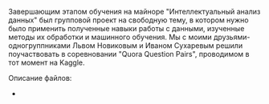 Завершающим этапом обучения на майноре "Интеллектуальный анализ данных" был групповой проект на свободную тему, в котором нужно было применить полученные навыки работы с данными, изученные методы их обработки и машинного обучения. Мы с моими друзьями-одногруппниками Львом Новиковым и Иваном Сухаревым решили поучаствовать в соревновании "Quora Question Pairs", проводимом в тот момент на Kaggle.

Описание файлов:

- 
